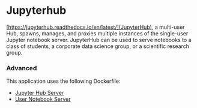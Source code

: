 # Jupyterhub

[https://jupyterhub.readthedocs.io/en/latest/](JupyterHub), a multi-user Hub, spawns, manages, and proxies multiple instances
of the single-user Jupyter notebook server. JupyterHub can be used to serve
notebooks to a class of students, a corporate data science group, or a
scientific research group.


### Advanced
This application uses the following Dockerfile:
  - [Jupyter Hub Server](https://github.com/Uninett/helm-charts-dockerfiles/tree/0ff1eb6/jupyterhub/server/Dockerfile)
  - [User Notebook Server](https://github.com/Uninett/helm-charts-dockerfiles/tree/0ff1eb6/jupyterhub/singleuser/Dockerfile)
